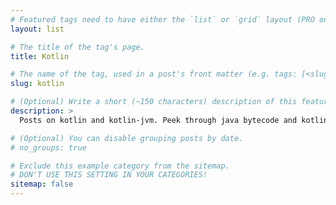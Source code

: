 ```yaml
---
# Featured tags need to have either the `list` or `grid` layout (PRO only).
layout: list

# The title of the tag's page.
title: Kotlin

# The name of the tag, used in a post's front matter (e.g. tags: [<slug>]).
slug: kotlin

# (Optional) Write a short (~150 characters) description of this featured tag.
description: >
  Posts on kotlin and kotlin-jvm. Peek through java bytecode and kotlin IRs.

# (Optional) You can disable grouping posts by date.
# no_groups: true

# Exclude this example category from the sitemap.
# DON'T USE THIS SETTING IN YOUR CATEGORIES!
sitemap: false
---
```

